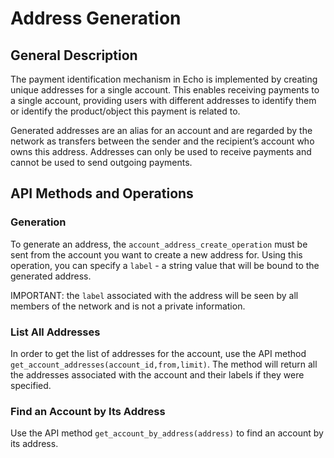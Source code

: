 # Address Generation

## General Description

The payment identification mechanism in Echo is implemented by creating unique addresses for a single account. This enables receiving payments to a single account, providing users with different addresses to identify them or identify the product/object this payment is related to.

Generated addresses are an alias for an account and are regarded by the network as transfers between the sender and the recipient’s account who owns this address. Addresses can only be used to receive payments and cannot be used to send outgoing payments.

## API Methods and Operations

### Generation

To generate an address, the `account_address_create_operation` must be sent from the account you want to create a new address for. Using this operation, you can specify a `label` - a string value that will be bound to the generated address.

IMPORTANT: the `label` associated with the address will be seen by all members of the network and is not a private information.

### List All Addresses

In order to get the list of addresses for the account, use the API method `get_account_addresses(account_id,from,limit)`. The method will return all the addresses associated with the account and their labels if they were specified.

### Find an Account by Its Address

Use the API method `get_account_by_address(address)` to find an account by its address.

